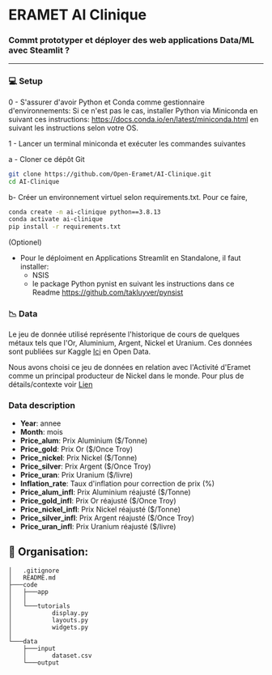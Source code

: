 # ERAMET AI Clinique

### Commt prototyper et déployer des web applications Data/ML avec Steamlit ?

--------

### 💻 Setup

0 - S'assurer d'avoir Python et Conda comme gestionnaire d'environnements:
Si ce n'est pas le cas, installer Python via Miniconda en suivant ces instructions: https://docs.conda.io/en/latest/miniconda.html en suivant les instructions selon votre OS.

1 - Lancer un terminal miniconda et exécuter les commandes suivantes

a - Cloner ce dépôt Git

```bash
git clone https://github.com/Open-Eramet/AI-Clinique.git
cd AI-Clinique
```

b- Créer un environnement virtuel selon requirements.txt. Pour ce faire, 

```bash
conda create -n ai-clinique python==3.8.13
conda activate ai-clinique
pip install -r requirements.txt
```

(Optionel)
- Pour le déploiment en Applications Streamlit en Standalone, il faut installer:
    - NSIS
    - le package Python pynist en suivant les instructions dans ce Readme https://github.com/takluyver/pynsist

### 📉 Data
Le jeu de donnée utilisé représente l'historique de cours de quelques métaux tels que l'Or, Aluminium, Argent, Nickel et Uranium. Ces données sont publiées sur Kaggle [Ici](https://www.kaggle.com/datasets/timmofeyy/-metals-price-changes-within-last-30-years) en Open Data.

Nous avons choisi ce jeu de données en relation avec l'Activité d'Eramet comme un principal producteur  de Nickel dans le monde. Pour plus de détails/contexte voir [Lien](https://www.eramet.com/fr/activites/produits/nickel)


### Data description

- __Year__: annee
- __Month__: mois
- __Price_alum__: Prix Aluminium ($/Tonne)
- __Price_gold__: Prix Or ($/Once Troy)
- __Price_nickel__: Prix Nickel ($/Tonne)
- __Price_silver__: Prix Argent ($/Once Troy)
- __Price_uran__: Prix Uranium ($/livre)
- __Inflation_rate__: Taux d'inflation pour correction de prix (%)
- __Price_alum_infl__: Prix Aluminium réajusté ($/Tonne)
- __Price_gold_infl__: Prix Or réajusté ($/Once Troy)
- __Price_nickel_infl__: Prix Nickel  réajusté ($/Tonne)
- __Price_silver_infl__: Prix Argent réajusté ($/Once Troy)
- __Price_uran_infl__: Prix Uranium réajusté ($/livre)

## 📁 Organisation:
```
│   .gitignore
│   README.md
├───code
│   ├───app
│   │
│   └───tutorials
│           display.py
│           layouts.py
│           widgets.py
│
└───data
    ├───input
    │       dataset.csv
    └───output
```
